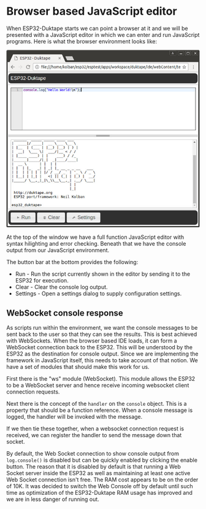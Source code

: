 # Browser based JavaScript editor
When ESP32-Duktape starts we can point a browser at it and we will be presented with
a JavaScript editor in which we can enter and run JavaScript programs.  Here is what the browser
environment looks like:

![Editor](./images/editor.jpg)

At the top of the window we have a full function JavaScript editor with syntax hilighting and error
checking.  Beneath that we have the console output from our JavaScript environment.

The button bar at the bottom provides the following:

* Run - Run the script currently shown in the editor by sending it to the ESP32 for execution.
* Clear - Clear the console log output.
* Settings - Open a settings dialog to supply configuration settings.


## WebSocket console response
As scripts run within the environment, we want the console messages to be sent back to the user so that
they can see the results.  This is best achieved with WebSockets.  When the browser based IDE loads, it
can form a WebSocket connection back to the ESP32.  This will be understood by the ESP32 as the 
destination for console output.  Since we are implementing the framework in JavaScript itself, this needs
to take account of that notion.  We have a set of modules that should make this work for us.

First there is the "ws" module (WebSocket).  This module allows the ESP32 to be a WebSocket server and hence
receive incoming websocket client connection requests.

Next there is the concept of the `handler` on the `console` object.  This is a property that should be a
function reference.  When a console message is logged, the handler will be invoked with the message.

If we then tie these together, when a websocket connection request is received, we can register the handler
to send the message down that socket.

By default, the Web Socket connection to show console output from `log.console()` is disabled but can
be quickly enabled by clicking the enable button.  The reason that it is disabled by default is that
running a Web Socket server inside the ESP32 as well as maintaining at least one active Web Socket
connection isn't free.  The RAM cost appears to be on the order of 10K.  It was decided to switch
the Web Console off by default until such time as optimization of the ESP32-Duktape RAM usage has
improved and we are in less danger of running out. 